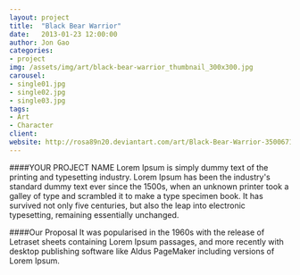 ```yaml
---
layout: project
title:  "Black Bear Warrior"
date:   2013-01-23 12:00:00
author: Jon Gao
categories:
- project
img: /assets/img/art/black-bear-warrior_thumbnail_300x300.jpg
carousel:
- single01.jpg
- single02.jpg
- single03.jpg
tags:
- Art
- Character
client: 
website: http://rosa89n20.deviantart.com/art/Black-Bear-Warrior-350067100
---
```

####YOUR PROJECT NAME
Lorem Ipsum is simply dummy text of the printing and typesetting industry. Lorem Ipsum has been the industry's standard dummy text ever since the 1500s, when an unknown printer took a galley of type and scrambled it to make a type specimen book. It has survived not only five centuries, but also the leap into electronic typesetting, remaining essentially unchanged.

####Our Proposal
It was popularised in the 1960s with the release of Letraset sheets containing Lorem Ipsum passages, and more recently with desktop publishing software like Aldus PageMaker including versions of Lorem Ipsum.
